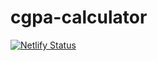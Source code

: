 # cgpa-calculator
[![Netlify Status](https://api.netlify.com/api/v1/badges/497e4356-e44b-435d-9a91-64a6575008a7/deploy-status)](https://app.netlify.com/sites/cgpacalciub/deploys)
